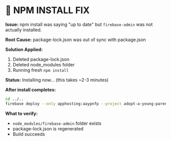 # 🔧 NPM INSTALL FIX

**Issue:** npm install was saying "up to date" but `firebase-admin` was not actually installed.

**Root Cause:** package-lock.json was out of sync with package.json

**Solution Applied:**
1. Deleted package-lock.json
2. Deleted node_modules folder
3. Running fresh `npm install`

**Status:** Installing now... (this takes ~2-3 minutes)

**After install completes:**
```bash
cd ../..
firebase deploy --only apphosting:aaypnfp --project adopt-a-young-parent
```

**What to verify:**
- `node_modules/firebase-admin` folder exists
- package-lock.json is regenerated
- Build succeeds
